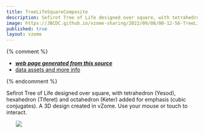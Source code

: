 ```yaml
---
title: TreeLifeSquareComposite
description: Sefirot Tree of Life designed over square, with tetrahedron (Yesod), hexahedron (Tiferet) and octahedron (Keter) added for emphasis (cubic conjugates).  A 3D design created in vZome.  Use your mouse or touch to interact.
image: https://JBCDC.github.io/vzome-sharing/2022/09/08/00-12-56-TreeLifeSquareComposite/TreeLifeSquareComposite.png
published: true
layout: vzome
---
```


{% comment %}
 - [***web page generated from this source***](<https://JBCDC.github.io/vzome-sharing/2022/09/08/TreeLifeSquareComposite-00-12-56.html>)
 - [data assets and more info](<https://github.com/JBCDC/vzome-sharing/tree/main/2022/09/08/00-12-56-TreeLifeSquareComposite/>)
 
{% endcomment %}

Sefirot Tree of Life designed over square, with tetrahedron (Yesod), hexahedron (Tiferet) and octahedron (Keter) added for emphasis (cubic conjugates).  A 3D design created in vZome.  Use your mouse or touch to interact.

<vzome-viewer style="width: 87%; height: 60vh; margin: 5%"
       src="https://JBCDC.github.io/vzome-sharing/2022/09/08/00-12-56-TreeLifeSquareComposite/TreeLifeSquareComposite.vZome" >
  <img src="https://JBCDC.github.io/vzome-sharing/2022/09/08/00-12-56-TreeLifeSquareComposite/TreeLifeSquareComposite.png" />
</vzome-viewer>